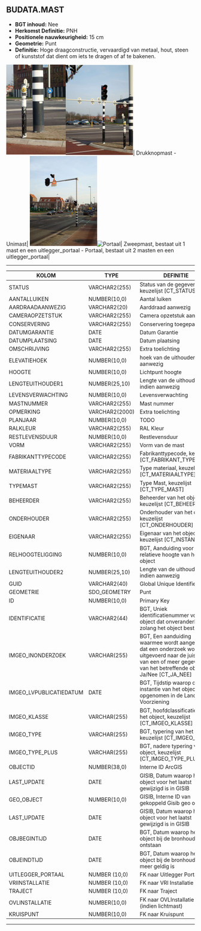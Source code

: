 ﻿## BUDATA.MAST


* __BGT inhoud:__ Nee
* __Herkomst Definitie:__ PNH
* __Positionele nauwkeurigheid:__ 15 cm
* __Geometrie:__ Punt
* __Definitie:__ Hoge draagconstructie, vervaardigd van metaal, hout, steen of kunststof dat dient om iets te dragen of af te bakenen.





![Drukknopmast](mast_1.png)![Unimast](mast_2.png)|
Drukknopmast - Unimast|
![Zweepmast](mast_3.png)![Portaal](\mast_4.png)|
Zweepmast, bestaat uit 1 mast en een uitlegger_portaal - Portaal, bestaat uit 2 masten en een uitlegger_portaal|

***

|KOLOM                               |TYPE              |DEFINITIE|
|------                              |----              |-----    |
|STATUS                              |VARCHAR2(255)     |Status van de gegevens, keuzelijst [CT_STATUS]|
|AANTALLUIKEN                        |NUMBER(10,0)      |Aantal luiken|
|AARDRAADAANWEZIG                    |VARCHAR2(20)      |Aarddraad aanwezig|
|CAMERAOPZETSTUK                     |VARCHAR2(255)     |Camera opzetstuk aanwezig|
|CONSERVERING                        |VARCHAR2(255)     |Conservering toegepast|
|DATUMGARANTIE                       |DATE              |Datum Garantie|
|DATUMPLAATSING                      |DATE              |Datum plaatsing|
|OMSCHRIJVING                        |VARCHAR2(255)     |Extra toelichting|
|ELEVATIEHOEK                        |NUMBER(10,0)      |hoek van de uithouder indien aanwezig|
|HOOGTE                              |NUMBER(10,0)      |Lichtpunt hoogte|
|LENGTEUITHOUDER1                    |NUMBER(25,10)     |Lengte van de uithouder indien aanwezig|
|LEVENSVERWACHTING                   |NUMBER(10,0)      |Levensverwachting|
|MASTNUMMER                          |VARCHAR2(255)     |Mast nummer|
|OPMERKING                           |VARCHAR2(2000)    |Extra toelichting|
|PLANJAAR                            |NUMBER(10,0)      |TODO|
|RALKLEUR                            |VARCHAR2(255)     |RAL Kleur|
|RESTLEVENSDUUR                      |NUMBER(10,0)      |Restlevensduur|
|VORM                                |VARCHAR2(255)     |Vorm van de mast|
|FABRIKANTTYPECODE                   |VARCHAR2(255)     |Fabrikanttypecode, keuzelijst [CT_FABRIKANT_TYPECODE]|
|MATERIAALTYPE                       |VARCHAR2(255)  |Type materiaal, keuzelijst [CT_MATERIAALTYPE]|
|TYPEMAST                            |VARCHAR2(255)    |Type Mast, keuzelijst [CT_TYPE_MAST]|
|BEHEERDER                           |VARCHAR2(255)     |Beheerder van het object, keuzelijst [CT_BEHEERDER]|
|ONDERHOUDER                         |VARCHAR2(255)     |Onderhouder van het object, keuzelijst [CT_ONDERHOUDER]|
|EIGENAAR                            |VARCHAR2(255)     |Eigenaar van het object, keuzelijst [CT_INSTANTIE]|
|RELHOOGTELIGGING                    |NUMBER(10,0)      |BGT, Aanduiding voor de relatieve hoogte van het object|
|LENGTEUITHOUDER2                    |NUMBER(25,10)     |Lengte van de uithouder indien aanwezig|
|GUID                                |VARCHAR2(40)      |Global Unique Identifier|
|GEOMETRIE                           |SDO_GEOMETRY      |Punt|
|ID                                  |NUMBER(10,0)      |Primary Key|
|IDENTIFICATIE                       |VARCHAR2(44)      |BGT, Uniek identificatienummer voor het object dat onveranderlijk is zolang het object bestaat|
|IMGEO_INONDERZOEK                         |VARCHAR(255)           |BGT, Een aanduiding waarmee wordt aangegeven dat een onderzoek wordt uitgevoerd naar de juistheid van een of meer gegevens van het betreffende object: Ja/Nee [CT_JA_NEE] |
|IMGEO_LVPUBLICATIEDATUM             |DATE              |BGT, Tijdstip waarop deze instantie van het object is opgenomen in de Landelijke Voorziening|
|IMGEO_KLASSE                        |VARCHAR(255)      |BGT, hoofdclassificatie van het object, keuzelijst [CT_IMGEO_KLASSE]|
|IMGEO_TYPE                          |VARCHAR(255)      |BGT, typering van het object, keuzelijst [CT_IMGEO_TYPE] |
|IMGEO_TYPE_PLUS                     |VARCHAR(255)      |BGT, nadere typering van het object, keuzelijst [CT_IMGEO_TYPE_PLUS]|
|OBJECTID                            |NUMBER(38,0)      |Interne ID ArcGIS|
|LAST_UPDATE                         |DATE              |GISIB, Datum waarop het object voor het laatst gewijzigd is in GISIB|
|GEO_OBJECT                          |NUMBER(10,0)      |GISIB, Interne ID van gekoppeld Gisib geo object|
|LAST_UPDATE                         |DATE              |GISIB, Datum waarop het object voor het laatst gewijzigd is in GISIB| |GEO_OBJECT                          |NUMBER(10,0)      |GISIB, Interne ID van gekoppeld Gisib geo object|
|OBJBEGINTIJD                        |DATE              |BGT, Datum waarop het object bij de bronhouder is ontstaan|
|OBJEINDTIJD                         |DATE              |BGT, Datum waarop het object bij de bronhouder niet meer geldig is|
|UITLEGGER_PORTAAL                   |NUMBER (10,0)     |FK naar Uitlegger Portaal|
|VRIINSTALLATIE                      |NUMBER (10,0)     |FK naar VRI Installatie|
|TRAJECT                             |NUMBER (10,0)     |FK naar Traject|
|OVLINSTALLATIE                      |NUMBER(10,0)      |FK naar OVLInstallatie (indien lichtmast)|
|KRUISPUNT                           |NUMBER(10,0)      |FK naar Kruispunt|

***

